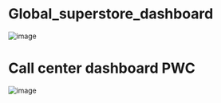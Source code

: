 # Global_superstore_dashboard
![image](https://user-images.githubusercontent.com/102457813/226563746-75f669a3-a31a-4a45-ba15-23a14e99ebeb.png)

# Call center dashboard PWC
![image](https://user-images.githubusercontent.com/102457813/232534877-004227f0-e0f5-45ba-a87b-e17510b24fa0.png)
